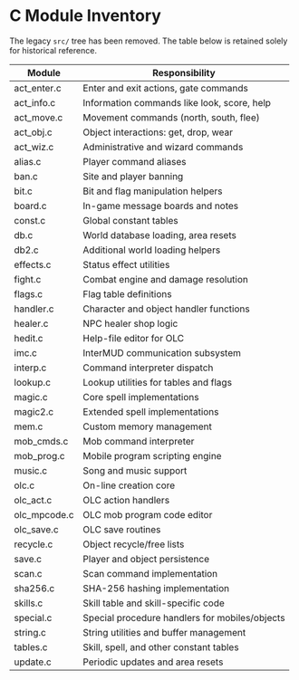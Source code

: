 # C Module Inventory

The legacy `src/` tree has been removed. The table below is retained solely for
historical reference.

| Module | Responsibility |
| --- | --- |
| act_enter.c | Enter and exit actions, gate commands |
| act_info.c | Information commands like look, score, help |
| act_move.c | Movement commands (north, south, flee) |
| act_obj.c | Object interactions: get, drop, wear |
| act_wiz.c | Administrative and wizard commands |
| alias.c | Player command aliases |
| ban.c | Site and player banning |
| bit.c | Bit and flag manipulation helpers |
| board.c | In-game message boards and notes |
| const.c | Global constant tables |
| db.c | World database loading, area resets |
| db2.c | Additional world loading helpers |
| effects.c | Status effect utilities |
| fight.c | Combat engine and damage resolution |
| flags.c | Flag table definitions |
| handler.c | Character and object handler functions |
| healer.c | NPC healer shop logic |
| hedit.c | Help-file editor for OLC |
| imc.c | InterMUD communication subsystem |
| interp.c | Command interpreter dispatch |
| lookup.c | Lookup utilities for tables and flags |
| magic.c | Core spell implementations |
| magic2.c | Extended spell implementations |
| mem.c | Custom memory management |
| mob_cmds.c | Mob command interpreter |
| mob_prog.c | Mobile program scripting engine |
| music.c | Song and music support |
| olc.c | On-line creation core |
| olc_act.c | OLC action handlers |
| olc_mpcode.c | OLC mob program code editor |
| olc_save.c | OLC save routines |
| recycle.c | Object recycle/free lists |
| save.c | Player and object persistence |
| scan.c | Scan command implementation |
| sha256.c | SHA-256 hashing implementation |
| skills.c | Skill table and skill-specific code |
| special.c | Special procedure handlers for mobiles/objects |
| string.c | String utilities and buffer management |
| tables.c | Skill, spell, and other constant tables |
| update.c | Periodic updates and area resets |
